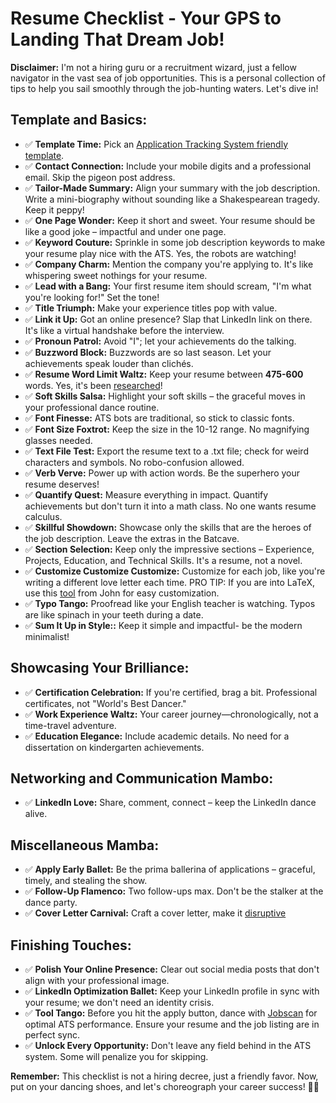 # Resume Checklist - Your GPS to Landing That Dream Job!

**Disclaimer:** I'm not a hiring guru or a recruitment wizard, just a fellow navigator in the vast sea of job opportunities. This is a personal collection of tips to help you sail smoothly through the job-hunting waters. Let's dive in!

## Template and Basics:

- ✅ **Template Time:** Pick an [Application Tracking System friendly template](https://assets.ctfassets.net/pdf29us7flmy/6NLdBCISS0n7kzd0UZQqVS/aa489033ab3d9d9a47cb845251dd481f/ATS_Resume_Template.docx).
- ✅ **Contact Connection:** Include your mobile digits and a professional email. Skip the pigeon post address.
- ✅ **Tailor-Made Summary:** Align your summary with the job description. Write a mini-biography without sounding like a Shakespearean tragedy. Keep it peppy!
- ✅ **One Page Wonder:** Keep it short and sweet. Your resume should be like a good joke – impactful and under one page.
- ✅ **Keyword Couture:** Sprinkle in some job description keywords to make your resume play nice with the ATS. Yes, the robots are watching!
- ✅ **Company Charm:** Mention the company you're applying to. It's like whispering sweet nothings for your resume.
- ✅ **Lead with a Bang:** Your first resume item should scream, "I'm what you're looking for!" Set the tone!
- ✅ **Title Triumph:** Make your experience titles pop with value.
- ✅ **Link it Up:** Got an online presence? Slap that LinkedIn link on there. It's like a virtual handshake before the interview.
- ✅ **Pronoun Patrol:** Avoid "I"; let your achievements do the talking.
- ✅ **Buzzword Block:** Buzzwords are so last season. Let your achievements speak louder than clichés.
- ✅ **Resume Word Limit Waltz:** Keep your resume between **475-600** words. Yes, it's been [researched](https://cultivatedculture.com/resume-statistics/)!
- ✅ **Soft Skills Salsa:** Highlight your soft skills – the graceful moves in your professional dance routine.
- ✅ **Font Finesse:** ATS bots are traditional, so stick to classic fonts.
- ✅ **Font Size Foxtrot:** Keep the size in the 10-12 range. No magnifying glasses needed.
- ✅ **Text File Test:** Export the resume text to a .txt file; check for weird characters and symbols. No robo-confusion allowed.
- ✅ **Verb Verve:** Power up with action words. Be the superhero your resume deserves!
- ✅ **Quantify Quest:** Measure everything in impact. Quantify achievements but don't turn it into a math class. No one wants resume calculus.
- ✅ **Skillful Showdown:** Showcase only the skills that are the heroes of the job description. Leave the extras in the Batcave.
- ✅ **Section Selection:** Keep only the impressive sections – Experience, Projects, Education, and Technical Skills. It's a resume, not a novel.
- ✅ **Customize Customize Customize:** Customize for each job, like you're writing a different love letter each time. PRO TIP: If you are into LaTeX, use this [tool](https://www.linkedin.com/pulse/create-perfect-resume-each-application-using-latex-git-john-rodgers-zbh9f/) from John for easy customization.
- ✅ **Typo Tango:** Proofread like your English teacher is watching. Typos are like spinach in your teeth during a date.
- ✅ **Sum It Up in Style::** Keep it simple and impactful- be the modern minimalist!

## Showcasing Your Brilliance:

- ✅ **Certification Celebration:** If you're certified, brag a bit. Professional certificates, not "World's Best Dancer."
- ✅ **Work Experience Waltz:** Your career journey—chronologically, not a time-travel adventure.
- ✅ **Education Elegance:** Include academic details. No need for a dissertation on kindergarten achievements.

## Networking and Communication Mambo:

- ✅ **LinkedIn Love:** Share, comment, connect – keep the LinkedIn dance alive.

## Miscellaneous Mamba:

- ✅ **Apply Early Ballet:** Be the prima ballerina of applications – graceful, timely, and stealing the show.
- ✅ **Follow-Up Flamenco:** Two follow-ups max. Don't be the stalker at the dance party.
- ✅ **Cover Letter Carnival:** Craft a cover letter, make it [disruptive](https://www.indeed.com/career-advice/resumes-cover-letters/disruptive-cover-letter)

## Finishing Touches:

- ✅ **Polish Your Online Presence:** Clear out social media posts that don't align with your professional image.
- ✅ **LinkedIn Optimization Ballet:** Keep your LinkedIn profile in sync with your resume; we don't need an identity crisis.
- ✅ **Tool Tango:** Before you hit the apply button, dance with [Jobscan](https://www.jobscan.co/) for optimal ATS performance. Ensure your resume and the job listing are in perfect sync.
- ✅ **Unlock Every Opportunity:** Don't leave any field behind in the ATS system. Some will penalize you for skipping.

**Remember:** This checklist is not a hiring decree, just a friendly favor. Now, put on your dancing shoes, and let's choreograph your career success! 💃🕺
